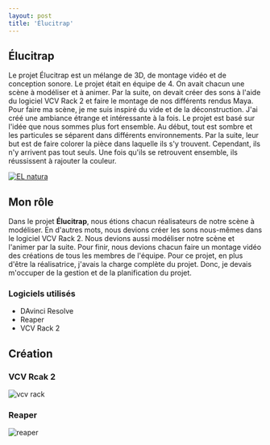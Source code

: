 ```yaml
---
layout: post
title: 'Élucitrap'
---
```





## Élucitrap ##

Le projet Élucitrap est un mélange de 3D, de montage vidéo et de conception sonore. Le projet était en équipe de 4. On avait chacun une scène à modéliser et à animer. Par la suite, on devait créer des sons à l'aide du logiciel VCV Rack 2 et faire le montage de nos différents rendus Maya. Pour faire ma scène, je me suis inspiré du vide et de la déconstruction. J'ai créé une ambiance étrange et intéressante à la fois. Le projet est basé sur l'idée que nous sommes plus fort ensemble. Au début, tout est sombre et les particules se séparent dans différents environnements. Par la suite, leur but est de faire colorer la pièce dans laquelle ils s'y trouvent. Cependant, ils n'y arrivent pas tout seuls. Une fois qu'ils se retrouvent ensemble, ils réussissent à rajouter la couleur.


[![EL natura](http://img.youtube.com/vi/vE-6ZZ8V_pw/0.jpg)](https://www.youtube.com/watch?v=vE-6ZZ8V_pw)



## Mon rôle ##

Dans le projet **Élucitrap**, nous étions chacun réalisateurs de notre scène à modéliser. En d'autres mots, nous devions créer les sons nous-mêmes dans le logiciel VCV Rack 2. Nous devions aussi modéliser notre scène et l'animer par la suite. Pour finir, nous devions chacun faire un montage vidéo des créations de tous les membres de l'équipe. Pour ce projet, en plus d'être la réalisatrice, j'avais la charge complète du projet. Donc, je devais m'occuper de la gestion et de la planification du projet.




### Logiciels utilisés ###

- DAvinci Resolve
- Reaper
- VCV Rack 2

## Création ##

### VCV Rcak 2 ###
![vcv rack](https://github.com/lauriehoude/Portfolio-Laurie-Houde/assets/89647723/876bcace-a89d-4422-8ba4-b8bf73022d14)

### Reaper ###
![reaper](https://github.com/lauriehoude/Portfolio-Laurie-Houde/assets/89647723/6b80904e-b4af-45bf-b6ea-8be1191e569f)
